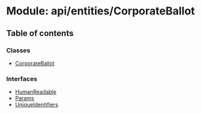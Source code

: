 # Module: api/entities/CorporateBallot

## Table of contents

### Classes

- [CorporateBallot](../wiki/api.entities.CorporateBallot.CorporateBallot)

### Interfaces

- [HumanReadable](../wiki/api.entities.CorporateBallot.HumanReadable)
- [Params](../wiki/api.entities.CorporateBallot.Params)
- [UniqueIdentifiers](../wiki/api.entities.CorporateBallot.UniqueIdentifiers)
